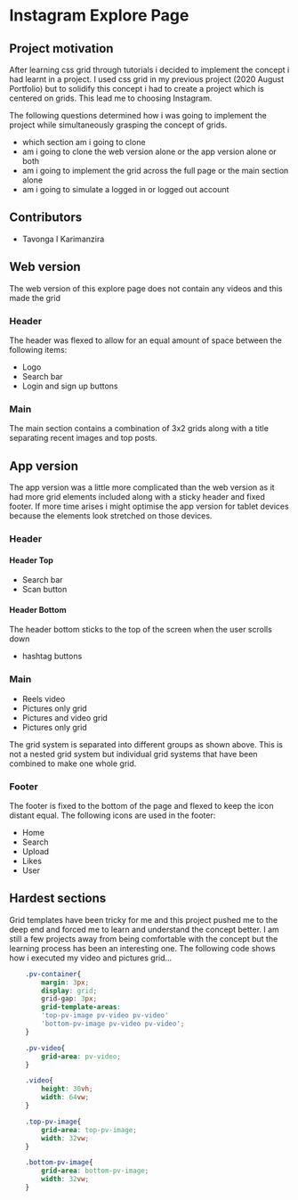 # Instagram Explore Page

## Project motivation

After learning css grid through tutorials i decided to implement the concept i had learnt in a project. I used css grid in my previous project (2020 August Portfolio) but to solidify this concept i had to create a project which is centered on grids. This lead me to choosing Instagram. 

The following questions determined how i was going to implement the project while simultaneously grasping the concept of grids. 

* which section am i going to clone
* am i going to clone the web version alone or the app version alone or both
* am i going to implement the grid across the full page or the main section alone
* am i going to simulate a logged in or logged out account

## Contributors
* Tavonga I Karimanzira

## Web version

The web version of this explore page does not contain any videos and this made the grid 

### Header

The header was flexed to allow for an equal amount of space between the following items:
* Logo
* Search bar
* Login and sign up buttons

### Main

The main section contains a combination of 3x2 grids along with a title separating recent images and top posts.

## App version

The app version was a little more complicated than the web version as it had more grid elements included along with a sticky header and fixed footer. If more time arises i might optimise the app version for tablet devices because the elements look stretched on those devices.

### Header
#### Header Top
* Search bar
* Scan button

#### Header Bottom

The header bottom sticks to the top of the screen when the user scrolls down
* hashtag buttons

### Main

* Reels video
* Pictures only grid
* Pictures and video grid
* Pictures only grid

The grid system is separated into different groups as shown above. This is not a nested grid system but individual grid systems that have been combined to make one whole grid. 

### Footer
The footer is fixed to the bottom of the page and flexed to keep the icon distant equal. The following icons are used in the footer:
* Home
* Search
* Upload
* Likes
* User

## Hardest sections

Grid templates have been tricky for me and this project pushed me to the deep end and forced me to learn and understand the concept better. I am still a few projects away from being comfortable with the concept but the learning process has been an interesting one. The following code shows how i executed my video and pictures grid...

```css
    .pv-container{
        margin: 3px;
        display: grid;
        grid-gap: 3px;
        grid-template-areas: 
        'top-pv-image pv-video pv-video'
        'bottom-pv-image pv-video pv-video';
    }

    .pv-video{
        grid-area: pv-video;
    }

    .video{
        height: 30vh;
        width: 64vw;
    }

    .top-pv-image{
        grid-area: top-pv-image;
        width: 32vw;
    }

    .bottom-pv-image{
        grid-area: bottom-pv-image;
        width: 32vw;
    }
```